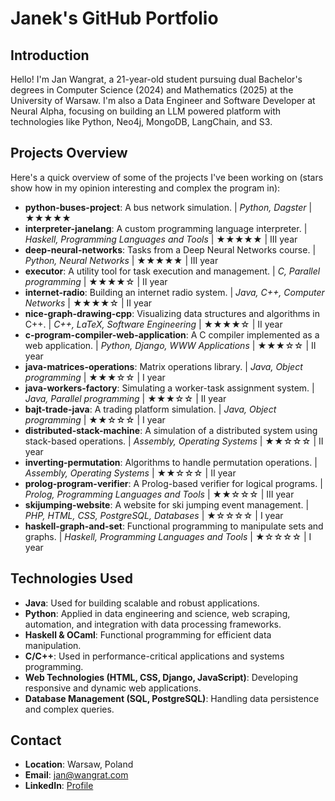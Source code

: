# Janek's GitHub Portfolio

## Introduction

Hello! I'm Jan Wangrat, a 21-year-old student pursuing dual Bachelor's degrees in Computer Science (2024) and Mathematics (2025) at the University of Warsaw. I'm also a Data Engineer and Software Developer at Neural Alpha, focusing on building an LLM powered platform with technologies like Python, Neo4j, MongoDB, LangChain, and S3.

## Projects Overview

Here's a quick overview of some of the projects I've been working on (stars show how in my opinion interesting and complex the program in):

- **python-buses-project**: A bus network simulation. | _Python, Dagster_ | ★★★★★
- **interpreter-janelang**: A custom programming language interpreter. | _Haskell, Programming Languages and Tools_ | ★★★★★ | III year
- **deep-neural-networks**: Tasks from a Deep Neural Networks course. | _Python, Neural Networks_ | ★★★★★ | III year
- **executor**: A utility tool for task execution and management. | _C, Parallel programming_ | ★★★★☆ | II year
- **internet-radio**: Building an internet radio system. | _Java, C++, Computer Networks_ | ★★★★☆ | II year
- **nice-graph-drawing-cpp**: Visualizing data structures and algorithms in C++. | _C++, LaTeX, Software Engineering_ | ★★★★☆ | II year
- **c-program-compiler-web-application**: A C compiler implemented as a web application. | _Python, Django, WWW Applications_ | ★★★☆☆ | II year
- **java-matrices-operations**: Matrix operations library. | _Java, Object programming_ | ★★★☆☆ | I year
- **java-workers-factory**: Simulating a worker-task assignment system. | _Java, Parallel programming_ | ★★★☆☆ | II year
- **bajt-trade-java**: A trading platform simulation. | _Java, Object programming_ | ★★☆☆☆ | I year
- **distributed-stack-machine**: A simulation of a distributed system using stack-based operations. | _Assembly, Operating Systems_ | ★★☆☆☆ | II year
- **inverting-permutation**: Algorithms to handle permutation operations. | _Assembly, Operating Systems_ | ★★☆☆☆ | II year
- **prolog-program-verifier**: A Prolog-based verifier for logical programs. | _Prolog, Programming Languages and Tools_ | ★★☆☆☆ | III year
- **skijumping-website**: A website for ski jumping event management. | _PHP, HTML, CSS, PostgreSQL, Databases_ | ★☆☆☆☆ | I year
- **haskell-graph-and-set**: Functional programming to manipulate sets and graphs. | _Haskell, Programming Languages and Tools_ | ★☆☆☆☆ | I year

## Technologies Used

- **Java**: Used for building scalable and robust applications.
- **Python**: Applied in data engineering and science, web scraping, automation, and integration with data processing frameworks.
- **Haskell & OCaml**: Functional programming for efficient data manipulation.
- **C/C++**: Used in performance-critical applications and systems programming.
- **Web Technologies (HTML, CSS, Django, JavaScript)**: Developing responsive and dynamic web applications.
- **Database Management (SQL, PostgreSQL)**: Handling data persistence and complex queries.

## Contact

- **Location**: Warsaw, Poland
- **Email**: [jan@wangrat.com](mailto:jan@wangrat.com)
- **LinkedIn**: [Profile](https://www.linkedin.com/in/jan-wangrat-b2b651236/)
